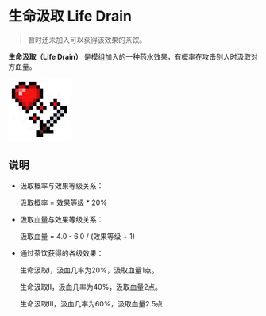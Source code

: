 # 生命汲取 Life Drain

> 暂时还未加入可以获得该效果的茶饮。

**生命汲取（Life Drain）**
是模组加入的一种药水效果，有概率在攻击别人时汲取对方血量。

![生命汲取图标](../.gitbook/assets/effects/life_drain.png)

## 说明

- 汲取概率与效果等级关系：

  汲取概率 = 效果等级 * 20%

- 汲取血量与效果等级关系：

  汲取血量 = 4.0 - 6.0 / (效果等级 + 1)

- 通过茶饮获得的各级效果：

  生命汲取Ⅰ，汲血几率为20%，汲取血量1点。

  生命汲取Ⅱ，汲血几率为40%，汲取血量2点。

  生命汲取Ⅲ，汲血几率为60%，汲取血量2.5点